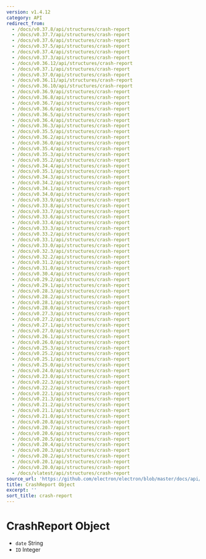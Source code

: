 ```yaml
---
version: v1.4.12
category: API
redirect_from:
  - /docs/v0.37.8/api/structures/crash-report
  - /docs/v0.37.7/api/structures/crash-report
  - /docs/v0.37.6/api/structures/crash-report
  - /docs/v0.37.5/api/structures/crash-report
  - /docs/v0.37.4/api/structures/crash-report
  - /docs/v0.37.3/api/structures/crash-report
  - /docs/v0.36.12/api/structures/crash-report
  - /docs/v0.37.1/api/structures/crash-report
  - /docs/v0.37.0/api/structures/crash-report
  - /docs/v0.36.11/api/structures/crash-report
  - /docs/v0.36.10/api/structures/crash-report
  - /docs/v0.36.9/api/structures/crash-report
  - /docs/v0.36.8/api/structures/crash-report
  - /docs/v0.36.7/api/structures/crash-report
  - /docs/v0.36.6/api/structures/crash-report
  - /docs/v0.36.5/api/structures/crash-report
  - /docs/v0.36.4/api/structures/crash-report
  - /docs/v0.36.3/api/structures/crash-report
  - /docs/v0.35.5/api/structures/crash-report
  - /docs/v0.36.2/api/structures/crash-report
  - /docs/v0.36.0/api/structures/crash-report
  - /docs/v0.35.4/api/structures/crash-report
  - /docs/v0.35.3/api/structures/crash-report
  - /docs/v0.35.2/api/structures/crash-report
  - /docs/v0.34.4/api/structures/crash-report
  - /docs/v0.35.1/api/structures/crash-report
  - /docs/v0.34.3/api/structures/crash-report
  - /docs/v0.34.2/api/structures/crash-report
  - /docs/v0.34.1/api/structures/crash-report
  - /docs/v0.34.0/api/structures/crash-report
  - /docs/v0.33.9/api/structures/crash-report
  - /docs/v0.33.8/api/structures/crash-report
  - /docs/v0.33.7/api/structures/crash-report
  - /docs/v0.33.6/api/structures/crash-report
  - /docs/v0.33.4/api/structures/crash-report
  - /docs/v0.33.3/api/structures/crash-report
  - /docs/v0.33.2/api/structures/crash-report
  - /docs/v0.33.1/api/structures/crash-report
  - /docs/v0.33.0/api/structures/crash-report
  - /docs/v0.32.3/api/structures/crash-report
  - /docs/v0.32.2/api/structures/crash-report
  - /docs/v0.31.2/api/structures/crash-report
  - /docs/v0.31.0/api/structures/crash-report
  - /docs/v0.30.4/api/structures/crash-report
  - /docs/v0.29.2/api/structures/crash-report
  - /docs/v0.29.1/api/structures/crash-report
  - /docs/v0.28.3/api/structures/crash-report
  - /docs/v0.28.2/api/structures/crash-report
  - /docs/v0.28.1/api/structures/crash-report
  - /docs/v0.28.0/api/structures/crash-report
  - /docs/v0.27.3/api/structures/crash-report
  - /docs/v0.27.2/api/structures/crash-report
  - /docs/v0.27.1/api/structures/crash-report
  - /docs/v0.27.0/api/structures/crash-report
  - /docs/v0.26.1/api/structures/crash-report
  - /docs/v0.26.0/api/structures/crash-report
  - /docs/v0.25.3/api/structures/crash-report
  - /docs/v0.25.2/api/structures/crash-report
  - /docs/v0.25.1/api/structures/crash-report
  - /docs/v0.25.0/api/structures/crash-report
  - /docs/v0.24.0/api/structures/crash-report
  - /docs/v0.23.0/api/structures/crash-report
  - /docs/v0.22.3/api/structures/crash-report
  - /docs/v0.22.2/api/structures/crash-report
  - /docs/v0.22.1/api/structures/crash-report
  - /docs/v0.21.3/api/structures/crash-report
  - /docs/v0.21.2/api/structures/crash-report
  - /docs/v0.21.1/api/structures/crash-report
  - /docs/v0.21.0/api/structures/crash-report
  - /docs/v0.20.8/api/structures/crash-report
  - /docs/v0.20.7/api/structures/crash-report
  - /docs/v0.20.6/api/structures/crash-report
  - /docs/v0.20.5/api/structures/crash-report
  - /docs/v0.20.4/api/structures/crash-report
  - /docs/v0.20.3/api/structures/crash-report
  - /docs/v0.20.2/api/structures/crash-report
  - /docs/v0.20.1/api/structures/crash-report
  - /docs/v0.20.0/api/structures/crash-report
  - /docs/vlatest/api/structures/crash-report
source_url: 'https://github.com/electron/electron/blob/master/docs/api/structures/crash-report.md'
title: CrashReport Object
excerpt: ''
sort_title: crash-report
---
```

# CrashReport Object

*   `date` String
*   `ID` Integer
